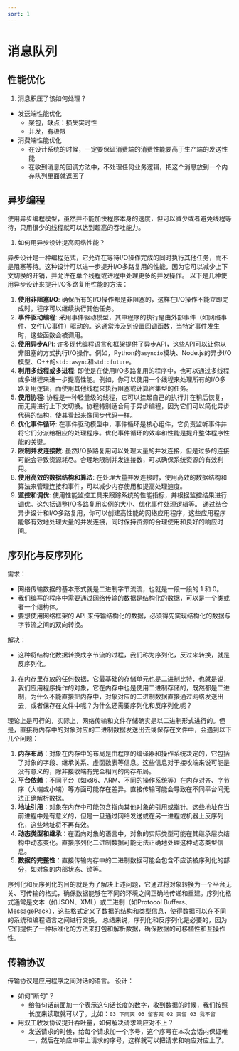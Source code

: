```yaml
---
sort: 1
---
```


# 消息队列

## 性能优化

1. 消息积压了该如何处理？
- 发送端性能优化
    - 聚包，缺点：损失实时性
    - 并发，有极限
- 消费端性能优化
    - 在设计系统的时候，一定要保证消费端的消费性能要高于生产端的发送性能
    - 在收到消息的回调方法中，不处理任何业务逻辑，把这个消息放到一个内存队列里面就返回了

## 异步编程

使用异步编程模型，虽然并不能加快程序本身的速度，但可以减少或者避免线程等待，只用很少的线程就可以达到超高的吞吐能力。

1. 如何用异步设计提高网络性能？

异步设计是一种编程范式，它允许在等待I/O操作完成的同时执行其他任务，而不是阻塞等待。这种设计可以进一步提升I/O多路复用的性能，因为它可以减少上下文切换的开销，并允许在单个线程或进程中处理更多的并发操作。
以下是几种使用异步设计来提升I/O多路复用性能的方法：
1. **使用非阻塞I/O**: 确保所有的I/O操作都是非阻塞的，这样在I/O操作不能立即完成时，程序可以继续执行其他任务。
2. **事件驱动编程**: 采用事件驱动模型，其中程序的执行是由外部事件（如网络事件、文件I/O事件）驱动的。这通常涉及到设置回调函数，当特定事件发生时，这些函数会被调用。
3. **使用异步API**: 许多现代编程语言和框架提供了异步API，这些API可以让你以非阻塞的方式执行I/O操作。例如，Python的`asyncio`模块、Node.js的异步I/O模型、C++的`std::async`和`std::future`。
4. **利用多线程或多进程**: 即使是在使用I/O多路复用的程序中，也可以通过多线程或多进程来进一步提高性能。例如，你可以使用一个线程来处理所有的I/O多路复用逻辑，而使用其他线程来执行阻塞或计算密集型的任务。
5. **使用协程**: 协程是一种轻量级的线程，它可以挂起自己的执行并在稍后恢复，而无需进行上下文切换。协程特别适合用于异步编程，因为它们可以简化异步代码的结构，使其看起来像同步代码一样。
6. **优化事件循环**: 在事件驱动模型中，事件循环是核心组件，它负责监听事件并将它们分派给相应的处理程序。优化事件循环的效率和性能是提升整体程序性能的关键。
7. **限制并发连接数**: 虽然I/O多路复用可以处理大量的并发连接，但是过多的连接可能会导致资源耗尽。合理地限制并发连接数，可以确保系统资源的有效利用。
8. **使用高效的数据结构和算法**: 在处理大量并发连接时，使用高效的数据结构和算法来管理连接和事件，可以减少内存使用和提高处理速度。
9. **监控和调优**: 使用性能监控工具来跟踪系统的性能指标，并根据监控结果进行调优。这包括调整I/O多路复用实例的大小、优化事件处理逻辑等。
通过结合异步设计和I/O多路复用，你可以创建高性能的网络应用程序，这些应用程序能够有效地处理大量的并发连接，同时保持资源的合理使用和良好的响应时间。

## 序列化与反序列化

需求：
- 网络传输数据的基本形式就是二进制字节流流，也就是一段一段的 1 和 0。
- 我们编写的程序中需要通过网络传输的数据是结构化的数据，可以是一个类或者一个结构体。
- 要想使用网络框架的 API 来传输结构化的数据，必须得先实现结构化的数据与字节流之间的双向转换。

解决：
- 这种将结构化数据转换成字节流的过程，我们称为序列化，反过来转换，就是反序列化。

1. 在内存里存放的任何数据，它最基础的存储单元也是二进制比特，也就是说，我们应用程序操作的对象，它在内存中也是使用二进制存储的，既然都是二进制，为什么不能直接把内存中，对象对应的二进制数据直接通过网络发送出去，或者保存在文件中呢？为什么还需要序列化和反序列化呢？

理论上是可行的，实际上，网络传输和文件存储确实是以二进制形式进行的。但是，直接将内存中的对象对应的二进制数据发送出去或保存在文件中，会遇到以下几个问题：
1. **内存布局**：对象在内存中的布局是由程序的编译器和操作系统决定的，它包括了对象的字段、继承关系、虚函数表等信息。这些信息对于接收端来说可能是没有意义的，除非接收端有完全相同的内存布局。
2. **平台依赖**：不同平台（如x86、ARM、不同的操作系统等）在内存对齐、字节序（大端或小端）等方面可能存在差异。直接传输可能会导致在不同平台间无法正确解析数据。
3. **地址引用**：对象在内存中可能包含指向其他对象的引用或指针。这些地址在当前进程中是有意义的，但是一旦通过网络发送或在另一进程或机器上反序列化，这些地址将不再有效。
4. **动态类型和继承**：在面向对象的语言中，对象的实际类型可能在其继承层次结构中动态变化。直接序列化二进制数据可能无法正确地处理这种动态类型信息。
5. **数据的完整性**：直接传输内存中的二进制数据可能会包含不应该被序列化的部分，如对象的内部状态、锁等。

序列化和反序列化的目的就是为了解决上述问题，它通过将对象转换为一个平台无关、可传输的格式，确保数据能够在不同的环境之间正确地传递和重建。序列化格式通常是文本（如JSON、XML）或二进制（如Protocol Buffers、MessagePack），这些格式定义了数据的结构和类型信息，使得数据可以在不同的系统和编程语言之间进行交换。
总结来说，序列化和反序列化是必要的，因为它们提供了一种标准化的方法来打包和解析数据，确保数据的可移植性和互操作性。

## 传输协议

传输协议是应用程序之间对话的语言。
设计：
- 如何“断句”？
    - 给每句话前面加一个表示这句话长度的数字，收到数据的时候，我们按照长度来读取就可以了。比如：`03 下雨天 03 留客天 02 天留 03 我不留`
- 用双工收发协议提升吞吐量，如何解决请求响应对不上？
    - 发送请求的时候，给每个请求加一个序号，这个序号在本次会话内保证唯一，然后在响应中带上请求的序号，这样就可以把请求和响应对应上了。
    